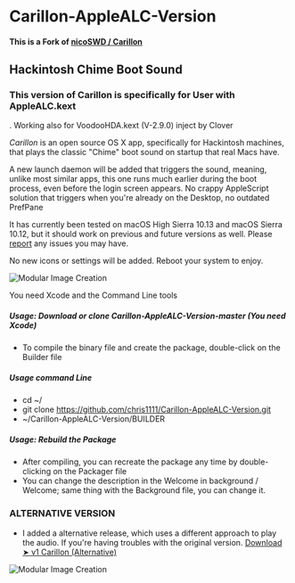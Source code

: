 # Carillon-AppleALC-Version
#### This is a Fork of [nicoSWD / Carillon](https://github.com/nicoSWD/Carillon)

## Hackintosh Chime Boot Sound

### This version of Carillon is specifically for User with AppleALC.kext
. Working also for VoodooHDA.kext (V-2.9.0) inject by Clover


*Carillon* is an open source OS X app, specifically for Hackintosh machines, that plays the classic "Chime" boot sound on startup that real Macs have.

A new launch daemon will be added that triggers the sound, meaning, unlike most similar apps, this one runs much earlier during the boot process, even before the login screen appears.
No crappy AppleScript solution that triggers when you're already on the Desktop, no outdated PrefPane

It has currently been tested on macOS High Sierra 10.13 and macOS Sierra 10.12, but it should work on previous and future versions as well. Please [report](https://github.com/chris1111/Carillon-AppleALC-Version/issues/new) any issues you may have.

No new icons or settings will be added. Reboot your system to enjoy.


![Modular Image Creation](https://i62.servimg.com/u/f62/18/50/18/69/captu325.png)

You need Xcode and the Command Line tools

##### Usage: Download or clone Carillon-AppleALC-Version-master (You need Xcode)
- To compile the binary file and create the package, double-click on the Builder file

##### Usage command Line
- cd ~/
- git clone https://github.com/chris1111/Carillon-AppleALC-Version.git
- ~/Carillon-AppleALC-Version/BUILDER

##### Usage: Rebuild the Package
- After compiling, you can recreate the package any time by double-clicking on the Packager file
- You can change the description in the Welcome in background / Welcome; same thing with the Background file, you can change it.

###  **ALTERNATIVE VERSION**

- I added a alternative release, which uses a different approach to play the audio. If you're having troubles with the original version.
[Download ➤ v1 Carillon (Alternative)  ](https://github.com/chris1111/Carillon-AppleALC-Version/releases)

![Modular Image Creation](https://i62.servimg.com/u/f62/18/50/18/69/captu330.png)

